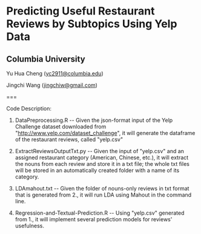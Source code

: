 Predicting Useful Restaurant Reviews by Subtopics Using Yelp Data
=================================================================

Columbia University
--------------------

Yu Hua Cheng (yc2911@columbia.edu)

Jingchi Wang (jingchiw@gmail.com)

===

Code Description:

1. DataPreprocessing.R -- Given the json-format input of the Yelp Challenge dataset downloaded from
   "http://www.yelp.com/dataset_challenge", it will generate the dataframe of the restaurant reviews,
   called "yelp.csv"

2. ExtractReviewsOutputTxt.py -- Given the input of "yelp.csv" and an assigned restaurant category 
   (American, Chinese, etc.), it will extract the nouns from each review and store it in a txt file;
   the whole txt files will be stored in an automatically created folder with a name of its category.

3. LDAmahout.txt -- Given the folder of nouns-only reviews in txt format that is generated from 2.,
   it will run LDA using Mahout in the command line.

4. Regression-and-Textual-Prediction.R -- Using "yelp.csv" generated from 1., it will implement several
   prediction models for reviews' usefulness.
   

   
  
